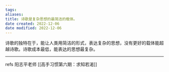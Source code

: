```yaml
---
tags: 
aliases: 
title: 诗歌是复杂思想的最简洁的载体。
date created: 2022-12-06
date modified: 2022-12-06
---
```


诗歌的独特在于，能让人类用简洁的形式，表达复杂的思想，没有更好的载体能超越诗歌。诗歌成本最低，能表达的思想最复杂。


---
refs
阳志平老师 [[高手习惯第六期：求知若渴]]